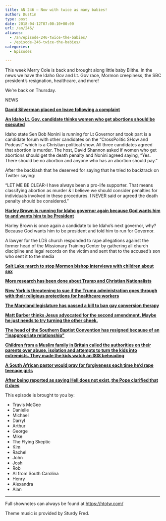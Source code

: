 ```yaml
---
title: AN 246 – Now with twice as many babies!
author: Dustin
type: post
date: 2018-04-12T07:00:10+00:00
url: /an/246/
aliases:
  - /an/episode-246-twice-the-babies/
  - /episode-246-twice-the-babies/
categories:
  - Episodes

---
```

<div id="buzzsprout-player-10552863"></div><script src="https://www.buzzsprout.com/1983601/10552863-episode-246-now-with-twice-as-many-babies.js?container_id=buzzsprout-player-10552863&player=small" type="text/javascript" charset="utf-8"></script>

  
This week Merry Cole is back and brought along little baby Blithe. In the news we have the Idaho Gov and Lt. Gov race, Mormon creepiness, the SBC president’s resignation, healthcare, and more!

<!--more-->

We’re back on Thursday.

NEWS

<a href="https://www.atheists.org/2018/04/announcement-regarding-american-atheists-president-david-silverman/" target="_blank" rel="noopener"><b>David Silverman placed on leave following a complaint</b></a>

<a href="https://m.dailykos.com/stories/2018/4/4/1754351/-Republican-Lt-Governor-candidate-in-Idaho-says-women-who-get-an-abortion-could-face-death-penalty" target="_blank" rel="noopener"><b>An Idaho Lt. Gov. candidate thinks women who get abortions should be executed</b></a>

Idaho state Sen Bob Nonini is running for Lt Governor and took part is a candidate forum with other candidates on the “CrossPolitic SHow and Podcast” which is a Christian political show. All three candidates agreed that abortion is murder. The host, David Shannon asked if women who get abortions should get the death penalty and Nonini agreed saying, “Yes. There should be no abortion and anyone who has an abortion should pay.”

After the backlash that he deserved for saying that he tried to backtrack on Twitter saying:

&#8220;LET ME BE CLEAR-I have always been a pro-life supporter. That means classifying abortion as murder & I believe we should consider penalties for individuals involved in these procedures. I NEVER said or agreed the death penalty should be considered.&#8221;

<a href="http://www.idahostatesman.com/news/politics-government/election/article207798089.html" target="_blank" rel="noopener"><b>Harley Brown is running for Idaho governor again because God wants him to and wants him to be President</b></a>

Harley Brown is once again a candidate to be Idaho’s next governor, why? Because God wants him to be president and told him to run for Governor.

A lawyer for the LDS church responded to rape allegations against the former head of the Missionary Training Center by gathering all church discipline and legal records on the victim and sent that to the accused&#8217;s son who sent it to the media

<a href="https://www.sltrib.com/religion/local/2018/03/30/mormons-set-to-march-through-salt-lake-city-calling-for-an-end-to-bishops-interviews-with-children-about-sexual-matters/" target="_blank" rel="noopener"><b>Salt Lake march to stop Mormon bishop interviews with children about sex</b></a>

<a href="https://www.salon.com/2018/04/05/have-christian-nationalists-staged-a-soft-coup-with-trump-as-their-figurehead/" target="_blank" rel="noopener"><b>More research has been done about Trump and Christian Nationalists</b></a>

**<a href="https://www.buzzfeed.com/emaoconnor/new-york-threatens-to-sue-if-the-trump-administration-moves" target="_blank" rel="noopener">New York is threatening to sue if the Trump administration goes through with their religious protections for healthcare workers</a>**

<a href="https://nypost.com/2018/04/04/maryland-lawmakers-vote-to-ban-gay-conversion-therapy/" target="_blank" rel="noopener"><b>The Maryland legislature has passed a bill to ban gay conversion therapy</b></a>

<a href="http://www.rightwingwatch.org/post/matt-barber-jesus-was-advocating-for-the-second-amendment/" target="_blank" rel="noopener"><b>Matt Barber thinks Jesus advocated for the second amendment. Maybe he just needs to try turning the other cheek.</b></a>

<a href="https://www.rawstory.com/2018/03/anti-lgbt-head-major-religious-group-just-mysteriously-resigned-inappropriate-relationship/" target="_blank" rel="noopener"><b>The head of the Southern Baptist Convention has resigned because of an &#8220;inappropriate relationship&#8221;</b></a>

<a href="http://www.news.com.au/world/europe/children-report-their-parents-to-authorities-after-being-made-to-watch-islamic-state-beheading-videos-and-fed-antibritish-views/news-story/c9105ce620357f64d07719f5ed7d37f4" target="_blank" rel="noopener"><b>Children from a Muslim family in Britain called the authorities on their parents over abuse, isolation and attempts to turn the kids into extremists. They made the kids watch an ISIS beheading<b></b></b></a>

<a href="https://www.timeslive.co.za/news/south-africa/2018-04-06-pastor-prayed-for-forgiveness-every-time-he-raped-a-young-girl/" target="_blank" rel="noopener"><b>A South African pastor would pray for forgiveness each time he&#8217;d rape teenage girls</b></a>

<a href="https://www.npr.org/sections/thetwo-way/2018/03/30/598293419/pope-to-world-hell-does-exist" target="_blank" rel="noopener"><b>After being reported as saying Hell does not exist, the Pope clarified that it does</b></a>

This episode is brought to you by:

* Travis McGee  
* Danielle  
* Michael  
* Darryl  
* Arthur  
* George  
* Mike  
* The Flying Skeptic  
* Kim  
* Rachel  
* John  
* Josh  
* Rob  
* Al from South Carolina  
* Henry  
* Alexandra  
* Alan

<hr width="500" />

Full shownotes can always be found at <https://htotw.com/>  

Theme music is provided by Sturdy Fred.